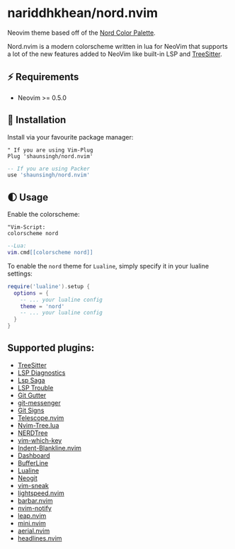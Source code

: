 
# nariddhkhean/nord.nvim

Neovim theme based off of the [Nord Color Palette](https://www.nordtheme.com/docs/colors-and-palettes).

Nord.nvim is a modern colorscheme written in lua for NeoVim that supports a lot of the new features
added to NeoVim like built-in LSP and [TreeSitter](https://github.com/nvim-treesitter/nvim-treesitter).

## ⚡️ Requirements

+ Neovim >= 0.5.0

## 🌙 Installation

Install via your favourite package manager:

```vim
" If you are using Vim-Plug
Plug 'shaunsingh/nord.nvim'
```

```lua
-- If you are using Packer
use 'shaunsingh/nord.nvim'
```

## 🌓 Usage

Enable the colorscheme:

```vim
"Vim-Script:
colorscheme nord
```

```lua
--Lua:
vim.cmd[[colorscheme nord]]
```

To enable the `nord` theme for `Lualine`, simply specify it in your lualine settings:

```lua
require('lualine').setup {
  options = {
    -- ... your lualine config
    theme = 'nord'
    -- ... your lualine config
  }
}
```

## Supported plugins:
+ [TreeSitter](https://github.com/nvim-treesitter/nvim-treesitter)
+ [LSP Diagnostics](https://neovim.io/doc/user/lsp.html)
+ [Lsp Saga](https://github.com/glepnir/lspsaga.nvim)
+ [LSP Trouble](https://github.com/folke/lsp-trouble.nvim)
+ [Git Gutter](https://github.com/airblade/vim-gitgutter)
+ [git-messenger](https://github.com/rhysd/git-messenger.vim)
+ [Git Signs](https://github.com/lewis6991/gitsigns.nvim)
+ [Telescope.nvim](https://github.com/nvim-telescope/telescope.nvim)
+ [Nvim-Tree.lua](https://github.com/kyazdani42/nvim-tree.lua)
+ [NERDTree](https://github.com/preservim/nerdtree)
+ [vim-which-key](https://github.com/liuchengxu/vim-which-key)
+ [Indent-Blankline.nvim](https://github.com/lukas-reineke/indent-blankline.nvim)
+ [Dashboard](https://github.com/glepnir/dashboard-nvim)
+ [BufferLine](https://github.com/akinsho/nvim-bufferline.lua)
+ [Lualine](https://github.com/hoob3rt/lualine.nvim)
+ [Neogit](https://github.com/TimUntersberger/neogit)
+ [vim-sneak](https://github.com/justinmk/vim-sneak)
+ [lightspeed.nvim](https://github.com/ggandor/lightspeed.nvim)
+ [barbar.nvim](https://github.com/romgrk/barbar.nvim)
+ [nvim-notify](https://github.com/rcarriga/nvim-notify)
+ [leap.nvim](https://github.com/ggandor/leap.nvim)
+ [mini.nvim](https://github.com/echasnovski/mini.nvim)
+ [aerial.nvim](https://github.com/stevearc/aerial.nvim)
+ [headlines.nvim](https://github.com/lukas-reineke/headlines.nvim)

